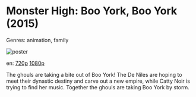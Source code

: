 # Monster High: Boo York, Boo York (2015)

Genres: animation, family

![poster](http://image.tmdb.org/t/p/w500/sTFl7TjLYY8IfsF2Xi28flBKf5B.jpg)

en:
  [720p](magnet:?xt=urn:btih:4B1BDD5792F91859057C889E18A8839816AB6B3C&tr=udp://glotorrents.pw:6969/announce&tr=udp://tracker.opentrackr.org:1337/announce&tr=udp://torrent.gresille.org:80/announce&tr=udp://tracker.openbittorrent.com:80&tr=udp://tracker.coppersurfer.tk:6969&tr=udp://tracker.leechers-paradise.org:6969&tr=udp://p4p.arenabg.ch:1337&tr=udp://tracker.internetwarriors.net:1337)
  [1080p](magnet:?xt=urn:btih:DDB6660DAF8117A9A600332F92979465CCFDDEDB&tr=udp://glotorrents.pw:6969/announce&tr=udp://tracker.opentrackr.org:1337/announce&tr=udp://torrent.gresille.org:80/announce&tr=udp://tracker.openbittorrent.com:80&tr=udp://tracker.coppersurfer.tk:6969&tr=udp://tracker.leechers-paradise.org:6969&tr=udp://p4p.arenabg.ch:1337&tr=udp://tracker.internetwarriors.net:1337)
  


The ghouls are taking a bite out of Boo York! The De Niles are hoping to meet their dynastic destiny and carve out a new empire, while Catty Noir is trying to find her music. Together the ghouls are taking Boo York by storm.